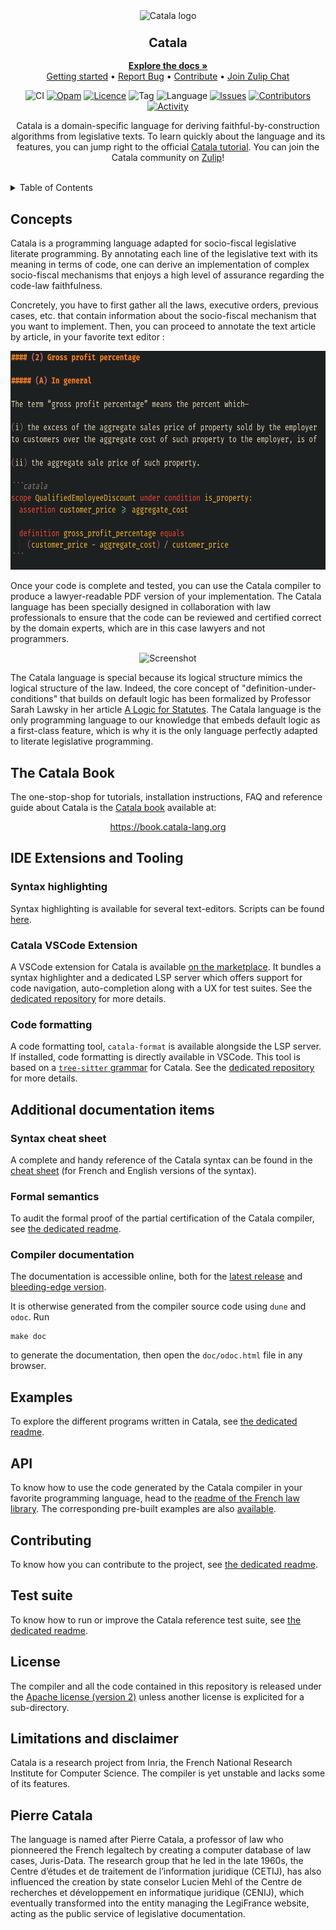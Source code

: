 <div align="center">
  <img src="https://github.com/CatalaLang/catala/raw/master/doc/images/logo.png" alt="Catala logo" width="120"/>
  <h3 align="center">
	<big>Catala</big>
  </h3>
  <p align="center">
   <a href="https://book.catala-lang.org/"><strong>Explore the docs »</strong></a>
   <br/>
   <a href="https://book.catala-lang.org/1-0-getting_started.html">Getting started</a>
   •
   <a href="https://github.com/CatalaLang/catala/issues">Report Bug</a>
   •
   <a href="https://github.com/CatalaLang/catala/blob/master/CONTRIBUTING.md">Contribute</a>
   •
   <a href="https://zulip.catala-lang.org/">Join Zulip Chat</a>
  </p>

![CI][ci-link] [![Opam][opam-link]](https://opam.ocaml.org/packages/catala/) [![Licence][licence-link]](https://www.apache.org/licenses/LICENSE-2.0) ![Tag][tag-link] ![Language][language-link] [![Issues][issues-link]](https://github.com/CatalaLang/catala/issues) [![Contributors][contributors-link]](https://github.com/CatalaLang/catala/graphs/contributors) [![Activity][activity-link]](https://github.com/CatalaLang/catala/pulse)

Catala is a domain-specific language for deriving
faithful-by-construction algorithms from legislative texts. To learn quickly
about the language and its features, you can jump right to the official
[Catala tutorial](https://catala-lang.org/en/examples/tutorial).
You can join the Catala community on [Zulip][chat-link]!

</div>

<br>

<details>
  <summary>Table of Contents</summary>

<!-- vim-markdown-toc GitLab -->

* [Concepts](#concepts)
* [The Catala book](#the-catala-book)
* [IDE Extensions and Tooling](#ide-extensions-and-tooling)
  * [Syntax highlighting](#syntax-highlighting)
  * [Catala VScode extension](#catala-vscode-extension)
  * [Code formatting](#code-formatting)
* [Documentation](#documentation)
  * [Syntax cheat sheet](#syntax-cheat-sheet)
  * [Formal semantics](#formal-semantics)
  * [Compiler documentation](#compiler-documentation)
* [Examples](#examples)
* [API](#api)
* [Contributing](#contributing)
* [Test suite](#test-suite)
* [License](#license)
* [Limitations and disclaimer](#limitations-and-disclaimer)
* [Pierre Catala](#pierre-catala)

<!-- vim-markdown-toc -->

</details>

## Concepts

Catala is a programming language adapted for socio-fiscal legislative literate
programming. By annotating each line of the legislative text with its meaning
in terms of code, one can derive an implementation of complex socio-fiscal
mechanisms that enjoys a high level of assurance regarding the code-law
faithfulness.

Concretely, you have to first gather all the laws, executive orders, previous
cases, etc. that contain information about the socio-fiscal mechanism that
you want to implement. Then, you can proceed to annotate the text article by
article, in your favorite text editor :

<div align="center">
<img src="https://github.com/CatalaLang/catala/raw/master/doc/images/ScreenShotVSCode.png" alt="Screenshot" height="350"/>
</div>

Once your code is complete and tested, you can use the Catala
compiler to produce a lawyer-readable PDF version of your
implementation. The Catala language has been specially designed
in collaboration with law professionals to ensure that the code
can be reviewed and certified correct by the domain experts, which
are in this case lawyers and not programmers.

<div align="center">
<img src="https://github.com/CatalaLang/catala/raw/master/doc/images/CatalaScreenShot.png" alt="Screenshot" height="350"/>
</div>

The Catala language is special because its logical structure mimics
the logical structure of the law. Indeed, the core concept of
"definition-under-conditions" that builds on default logic has been formalized
by Professor Sarah Lawsky in her article
[A Logic for Statutes](https://papers.ssrn.com/sol3/papers.cfm?abstract_id=3088206).
The Catala language is the only programming language to our knowledge that
embeds default logic as a first-class feature, which is why it is the only
language perfectly adapted to literate legislative programming.

## The Catala Book

The one-stop-shop for tutorials, installation instructions, FAQ and reference
guide about Catala is the [Catala book](https://book.catala-lang.org) available
at:

<div align="center">
<a href="https://book.catala-lang.org">https://book.catala-lang.org</a>
</div>

## IDE Extensions and Tooling

### Syntax highlighting

Syntax highlighting is available for several text-editors. Scripts can
be found
[here](https://github.com/CatalaLang/catala/tree/master/syntax_highlighting).

### Catala VSCode Extension

A VSCode extension for Catala is available [on the
marketplace](https://marketplace.visualstudio.com/items?itemName=catalalang.catala).
It bundles a syntax highlighter and a dedicated LSP server which
offers support for code navigation, auto-completion along with a UX
for test suites. See the [dedicated
repository](https://github.com/catalaLang/catala-language-server) for
more details.

### Code formatting

A code formatting tool, `catala-format` is available alongside the LSP
server. If installed, code formatting is directly available in VSCode.
This tool is based on a [`tree-sitter`
grammar](https://github.com/CatalaLang/tree-sitter-catala) for
Catala. See the [dedicated
repository](https://github.com/catalaLang/catala-format) for more
details.

## Additional documentation items

### Syntax cheat sheet

A complete and handy reference of the Catala syntax can be found in
the [cheat sheet](https://catalalang.github.io/catala/syntax.pdf) (for
French and English versions of the syntax).

### Formal semantics

To audit the formal proof of the partial certification of the Catala compiler,
see [the dedicated readme](doc/formalization/README.md).

### Compiler documentation

The documentation is accessible online, both for the [latest release](https://catala-lang.org/ocaml_docs/) and [bleeding-edge version](https://catalalang.github.io/catala/api-doc/).


It is otherwise generated from the compiler source code using
`dune` and `odoc`. Run

    make doc

to generate the documentation, then open the `doc/odoc.html` file in any browser.

## Examples

To explore the different programs written in Catala, see [the dedicated
readme](https://github.com/CatalaLang/catala-examples/blob/master/README.md).

## API

To know how to use the code generated by the Catala compiler in your favorite
programming language, head to the [readme of the French law
library](https://github.com/CatalaLang/french-law/blob/master/README.md). The
corresponding pre-built examples are also
[available](https://catalalang.github.io/catala/).

## Contributing

To know how you can contribute to the project, see
[the dedicated readme](CONTRIBUTING.md).

## Test suite

To know how to run or improve the Catala reference test suite,
see [the dedicated readme](tests/README.md).

## License

The compiler and all the code contained in this repository is released under
the [Apache license (version 2)](LICENSE.txt) unless another license is explicited
for a sub-directory.

## Limitations and disclaimer

Catala is a research project from Inria, the French National
Research Institute for Computer Science. The compiler is yet
unstable and lacks some of its features.

## Pierre Catala

The language is named after Pierre Catala, a professor of law who
pionneered the French legaltech by creating a computer database of law cases,
Juris-Data. The research group that he led in the late 1960s, the
Centre d’études et de traitement de l’information juridique (CETIJ),
has also influenced the creation by state conselor Lucien Mehl of the
Centre de recherches et développement en informatique juridique (CENIJ),
which eventually transformed into the entity managing the LegiFrance website,
acting as the public service of legislative documentation.

[chat-image]: https://img.shields.io/badge/zulip-join_chat-blue.svg?style=social&logo=zulip&color=5c75a2
[chat-link]: https://zulip.catala-lang.org/
[ci-link]: https://github.com/catalalang/catala/actions/workflows/harness.yml/badge.svg
[licence-link]: https://img.shields.io/github/license/catalalang/catala
[tag-link]: https://img.shields.io/github/v/tag/catalalang/catala
[loc-link]: https://img.shields.io/tokei/lines/github/catalalang/catala
[issues-link]: https://img.shields.io/github/issues/catalalang/catala
[opam-link]: https://img.shields.io/badge/Package-opam-orange?logo=OCaml&link=https://opam.ocaml.org/packages/catala/
[language-link]: https://img.shields.io/github/languages/top/catalalang/catala
[contributors-link]: https://img.shields.io/github/contributors/catalalang/catala
[activity-link]: https://img.shields.io/github/commit-activity/m/catalalang/catala
